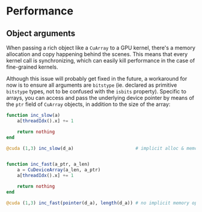 # Performance

## Object arguments

When passing a rich object like a `CuArray` to a GPU kernel, there's a memory allocation and
copy happening behind the scenes. This means that every kernel call is synchronizing, which
can easily kill performance in the case of fine-grained kernels.

Although this issue will probably get fixed in the future, a workaround for now is to ensure
all arguments are `bitstype` (ie. declared as primitive `bitstype` types, not to be confused
with the `isbits` property). Specific to arrays, you can access and pass the underlying
device pointer by means of the `ptr` field of `CuArray` objects, in addition to the size of
the array:

```julia
function inc_slow(a)
    a[threadIdx().x] += 1

    return nothing
end

@cuda (1,3) inc_slow(d_a)                       # implicit alloc & memcpy


function inc_fast(a_ptr, a_len)
    a = CuDeviceArray(a_len, a_ptr)
    a[threadIdx().x] += 1

    return nothing
end

@cuda (1,3) inc_fast(pointer(d_a), length(d_a)) # no implicit memory ops
```
